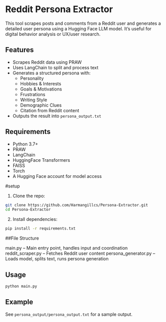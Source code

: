 # Reddit Persona Extractor

This tool scrapes posts and comments from a Reddit user and generates a detailed user persona using a Hugging Face LLM model. It’s useful for digital behavior analysis or UX/user research.

## Features

- Scrapes Reddit data using PRAW
- Uses LangChain to split and process text
- Generates a structured persona with:
  - Personality
  - Hobbies & Interests
  - Goals & Motivations
  - Frustrations
  - Writing Style
  - Demographic Clues
  - Citation from Reddit content
- Outputs the result into `persona_output.txt`

## Requirements

- Python 3.7+
- PRAW
- LangChain
- HuggingFace Transformers
- FAISS
- Torch
- A Hugging Face account for model access

#setup

1. Clone the repo:
```bash
git clone https://github.com/Harmangillcs/Persona-Extractor.git
cd Persona-Extractor
```

2. Install dependencies:
```bash
pip install -r requirements.txt
```
##File Structure

main.py – Main entry point, handles input and coordination
reddit_scraper.py – Fetches Reddit user content
persona_generator.py – Loads model, splits text, runs persona generation


## Usage

```bash
python main.py 
```


## Example

See `persona_output/persona_output.txt` for a sample output.
